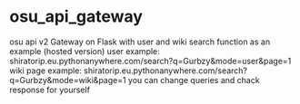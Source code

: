 # osu_api_gateway
osu api v2 Gateway on Flask with user and wiki search function as an example
(hosted version) 
user example: shiratorip.eu.pythonanywhere.com/search?q=Gurbzy&mode=user&page=1
wiki page example: shiratorip.eu.pythonanywhere.com/search?q=Gurbzy&mode=wiki&page=1
you can change queries and chack response for yourself
